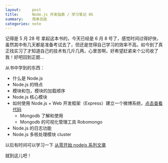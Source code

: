 ```yaml
---
layout:     post
title:      Node.js 开发指南 / 学习笔记 05
summary:    简单总结 
categories: note
---
```


记得是 5 月 28 号 拿起这本书的，今天已经是 6 月 8 号了，感觉时间过得好快，虽然其中有几天都是准备考试去了，但还是觉得自己学习的效率不高。如今到了真正找实习了才知道自己的技术有几斤几两，心里苦啊，好希望赶紧来个公司收了我！好吧回到正题...

从书中学到的东西：

- 什么是 Node.js 
- Node.js 的特点
- 模块和包，模块的加载顺序
- Node.js 核心模块
- 如何使用 Node.js + Web 开发框架（Express）建立一个微博系统，[点击查看代码](https://github.com/BossPan/microblog)
	- Mongodb 了解和使用
	- Mongodb 的可视化管理工具 Robomongo
- Node.js 的日志功能 
- Node.js 多核处理模块 cluster

以后有时间可以学习一下 [从零开始 nodejs 系列文章](http://blog.fens.me/series-nodejs/)

就到这儿吧！














